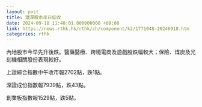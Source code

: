 ```yaml
---
layout: post
title: 滬深股市半日低收
date: 2024-09-18 11:48:01.000000000 +08:00
link: https://news.rthk.hk/rthk/ch/component/k2/1771048-20240918.htm
categories: rthk
---
```


內地股市今早先升後跌。醫藥醫療、跨境電商及遊戲股跌幅較大；保險、煤炭及光刻機相關股份表現較好。

上證綜合指數中午收市報2702點，跌1點。

深證成份指數報7939點，跌43點。

創業板指數報1529點，跌5點。
